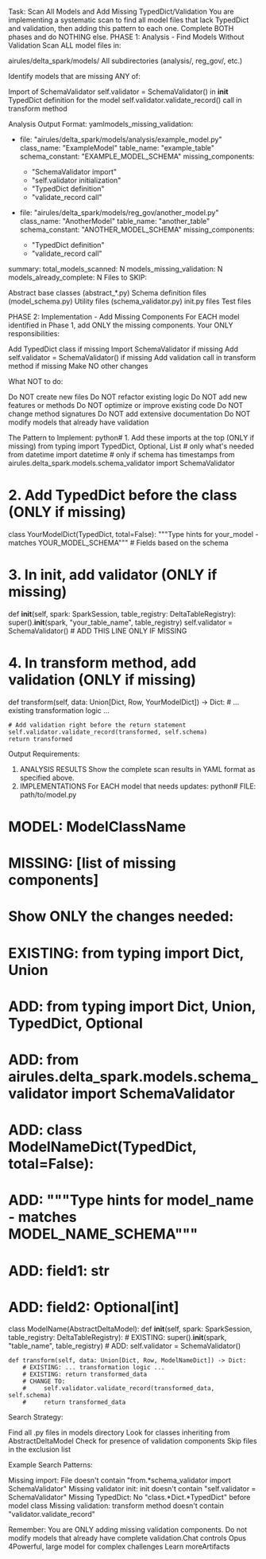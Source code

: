 Task: Scan All Models and Add Missing TypedDict/Validation
You are implementing a systematic scan to find all model files that lack TypedDict and validation, then adding this pattern to each one. Complete BOTH phases and do NOTHING else.
PHASE 1: Analysis - Find Models Without Validation
Scan ALL model files in:

airules/delta_spark/models/
All subdirectories (analysis/, reg_gov/, etc.)

Identify models that are missing ANY of:

Import of SchemaValidator
self.validator = SchemaValidator() in __init__
TypedDict definition for the model
self.validator.validate_record() call in transform method

Analysis Output Format:
yamlmodels_missing_validation:
  - file: "airules/delta_spark/models/analysis/example_model.py"
    class_name: "ExampleModel"
    table_name: "example_table"
    schema_constant: "EXAMPLE_MODEL_SCHEMA"
    missing_components:
      - "SchemaValidator import"
      - "self.validator initialization"
      - "TypedDict definition"
      - "validate_record call"
    
  - file: "airules/delta_spark/models/reg_gov/another_model.py"
    class_name: "AnotherModel"
    table_name: "another_table"
    schema_constant: "ANOTHER_MODEL_SCHEMA"
    missing_components:
      - "TypedDict definition"
      - "validate_record call"

summary:
  total_models_scanned: N
  models_missing_validation: N
  models_already_complete: N
Files to SKIP:

Abstract base classes (abstract_*.py)
Schema definition files (model_schema.py)
Utility files (schema_validator.py)
init.py files
Test files

PHASE 2: Implementation - Add Missing Components
For EACH model identified in Phase 1, add ONLY the missing components.
Your ONLY responsibilities:

Add TypedDict class if missing
Import SchemaValidator if missing
Add self.validator = SchemaValidator() if missing
Add validation call in transform method if missing
Make NO other changes

What NOT to do:

Do NOT create new files
Do NOT refactor existing logic
Do NOT add new features or methods
Do NOT optimize or improve existing code
Do NOT change method signatures
Do NOT add extensive documentation
Do NOT modify models that already have validation

The Pattern to Implement:
python# 1. Add these imports at the top (ONLY if missing)
from typing import TypedDict, Optional, List  # only what's needed
from datetime import datetime  # only if schema has timestamps
from airules.delta_spark.models.schema_validator import SchemaValidator

# 2. Add TypedDict before the class (ONLY if missing)
class YourModelDict(TypedDict, total=False):
    """Type hints for your_model - matches YOUR_MODEL_SCHEMA"""
    # Fields based on the schema

# 3. In __init__, add validator (ONLY if missing)
def __init__(self, spark: SparkSession, table_registry: DeltaTableRegistry):
    super().__init__(spark, "your_table_name", table_registry)
    self.validator = SchemaValidator()  # ADD THIS LINE ONLY IF MISSING

# 4. In transform method, add validation (ONLY if missing)
def transform(self, data: Union[Dict, Row, YourModelDict]) -> Dict:
    # ... existing transformation logic ...
    
    # Add validation right before the return statement
    self.validator.validate_record(transformed, self.schema)
    return transformed
Output Requirements:
1. ANALYSIS RESULTS
Show the complete scan results in YAML format as specified above.
2. IMPLEMENTATIONS
For EACH model that needs updates:
python# FILE: path/to/model.py
# MODEL: ModelClassName
# MISSING: [list of missing components]

# Show ONLY the changes needed:
# EXISTING: from typing import Dict, Union
# ADD: from typing import Dict, Union, TypedDict, Optional
# ADD: from airules.delta_spark.models.schema_validator import SchemaValidator

# ADD: class ModelNameDict(TypedDict, total=False):
# ADD:     """Type hints for model_name - matches MODEL_NAME_SCHEMA"""
# ADD:     field1: str
# ADD:     field2: Optional[int]

class ModelName(AbstractDeltaModel):
    def __init__(self, spark: SparkSession, table_registry: DeltaTableRegistry):
        # EXISTING: super().__init__(spark, "table_name", table_registry)
        # ADD: self.validator = SchemaValidator()
        
    def transform(self, data: Union[Dict, Row, ModelNameDict]) -> Dict:
        # EXISTING: ... transformation logic ...
        # EXISTING: return transformed_data
        # CHANGE TO:
        #     self.validator.validate_record(transformed_data, self.schema)
        #     return transformed_data
Search Strategy:

Find all .py files in models directory
Look for classes inheriting from AbstractDeltaModel
Check for presence of validation components
Skip files in the exclusion list

Example Search Patterns:

Missing import: File doesn't contain "from.*schema_validator import SchemaValidator"
Missing validator init: init doesn't contain "self.validator = SchemaValidator"
Missing TypedDict: No "class.*Dict.*TypedDict" before model class
Missing validation: transform method doesn't contain "validator.validate_record"

Remember: You are ONLY adding missing validation components. Do not modify models that already have complete validation.Chat controls Opus 4Powerful, large model for complex challenges Learn moreArtifacts
